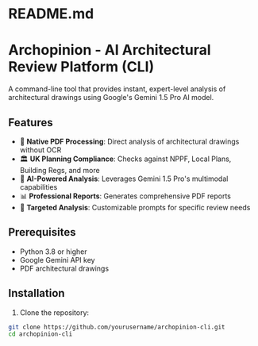 # README.md

# Archopinion - AI Architectural Review Platform (CLI)

A command-line tool that provides instant, expert-level analysis of architectural drawings using Google's Gemini 1.5 Pro AI model.

## Features

- 📄 **Native PDF Processing**: Direct analysis of architectural drawings without OCR
- 🏛️ **UK Planning Compliance**: Checks against NPPF, Local Plans, Building Regs, and more
- 🤖 **AI-Powered Analysis**: Leverages Gemini 1.5 Pro's multimodal capabilities
- 📊 **Professional Reports**: Generates comprehensive PDF reports
- 🎯 **Targeted Analysis**: Customizable prompts for specific review needs

## Prerequisites

- Python 3.8 or higher
- Google Gemini API key
- PDF architectural drawings

## Installation

1. Clone the repository:
```bash
git clone https://github.com/yourusername/archopinion-cli.git
cd archopinion-cli